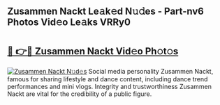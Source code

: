 ## Zusammen Nackt Le𝚊k𝚎d N𝚞𝚍es - Part-nv6 Photos Vid𝚎o Le𝚊ks VRRy0

# <h2><a href="http://fb0jgd4.evod.top/?m=Zusammen+Nackt">🔗 👉🔴 Zusammen Nackt Vid𝚎o Ph𝚘t𝚘s</a></h2>

[![Zusammen Nackt N𝚞d𝚎s](https://i.imgur.com/8V9OHl7.gif)](http://fb0jgd4.evod.top/?m=Zusammen+Nackt)
Social media personality Zusammen Nackt, famous for sharing lifestyle and dance content, including dance trend performances and mini vlogs. Integrity and trustworthiness Zusammen Nackt are vital for the credibility of a public figure. 
